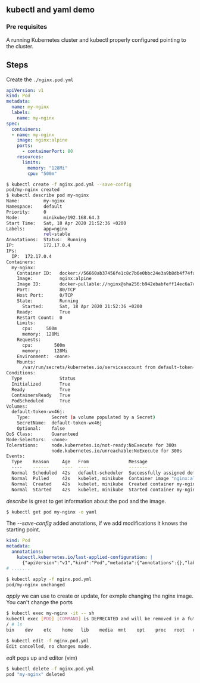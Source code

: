 ## kubectl and yaml demo

### Pre requisites

A running Kubernetes cluster and kubectl properly configured pointing to the cluster.

## Steps

Create the `./nginx.pod.yml`

```yml
apiVersion: v1
kind: Pod
metadata:
  name: my-nginx
  labels:
    name: my-nginx
spec:
  containers:
  - name: my-nginx
    image: nginx:alpine
    ports:
      - containerPort: 80
    resources:
      limits:
        memory: "128Mi"
        cpu: "500m"
```


```bash
$ kubectl create -f nginx.pod.yml --save-config
pod/my-nginx created
$ kubectl describe pod my-nginx
Name:         my-nginx
Namespace:    default
Priority:     0
Node:         minikube/192.168.64.3
Start Time:   Sat, 18 Apr 2020 21:52:36 +0200
Labels:       app=nginx
              rel=stable
Annotations:  Status:  Running
IP:           172.17.0.4
IPs:
  IP:  172.17.0.4
Containers:
  my-nginx:
    Container ID:   docker://56660ab37456fe1c8c7b6e0bbc24e3a9b8db4f74fa62a47e498a759902c0acd3
    Image:          nginx:alpine
    Image ID:       docker-pullable://nginx@sha256:b942ebabfeff14ec6a7cb7a4826fe1d2e8dd8b7db5e651b81e4bc9cd6c6e91dc
    Port:           80/TCP
    Host Port:      0/TCP
    State:          Running
      Started:      Sat, 18 Apr 2020 21:52:36 +0200
    Ready:          True
    Restart Count:  0
    Limits:
      cpu:     500m
      memory:  128Mi
    Requests:
      cpu:        500m
      memory:     128Mi
    Environment:  <none>
    Mounts:
      /var/run/secrets/kubernetes.io/serviceaccount from default-token-wx46j (ro)
Conditions:
  Type              Status
  Initialized       True 
  Ready             True 
  ContainersReady   True 
  PodScheduled      True 
Volumes:
  default-token-wx46j:
    Type:        Secret (a volume populated by a Secret)
    SecretName:  default-token-wx46j
    Optional:    false
QoS Class:       Guaranteed
Node-Selectors:  <none>
Tolerations:     node.kubernetes.io/not-ready:NoExecute for 300s
                 node.kubernetes.io/unreachable:NoExecute for 300s
Events:
  Type    Reason     Age   From               Message
  ----    ------     ----  ----               -------
  Normal  Scheduled  42s   default-scheduler  Successfully assigned default/my-nginx to minikube
  Normal  Pulled     42s   kubelet, minikube  Container image "nginx:alpine" already present on machine
  Normal  Created    42s   kubelet, minikube  Created container my-nginx
  Normal  Started    42s   kubelet, minikube  Started container my-nginx
```

_describe_ is great to get information about the pod and the image.

```bash
$ kubectl get pod my-nginx -o yaml
```
The _--save-config_ added anotations, if we add modifications it knows the starting point.

```yaml
kind: Pod
metadata:
  annotations:
    kubectl.kubernetes.io/last-applied-configuration: |
      {"apiVersion":"v1","kind":"Pod","metadata":{"annotations":{},"labels":{"name":"my-nginx"},"name":"my-nginx","namespace":"default"},"spec":{"containers":[{"image":"nginx:alpine","name":"my-nginx","ports":[{"containerPort":80}],"resources":{"limits":{"cpu":"500m","memory":"128Mi"}}}]}}
# .......
```

```bash
$ kubectl apply -f nginx.pod.yml 
pod/my-nginx unchanged
```

_apply_ we can use to create or update, for exmple changing the nginx image. You can't change the ports

```bash
$ kubectl exec my-nginx -it -- sh
kubectl exec [POD] [COMMAND] is DEPRECATED and will be removed in a future version. Use kubectl kubectl exec [POD] -- [COMMAND] instead.
/ # ls
bin    dev    etc    home   lib    media  mnt    opt    proc   root   run    sbin   srv    sys    tmp    usr    var
```

```bash
$ kubectl edit -f nginx.pod.yml 
Edit cancelled, no changes made.
```

_edit_ pops up and editor (vim)

```bash
$ kubectl delete -f nginx.pod.yml 
pod "my-nginx" deleted
```
